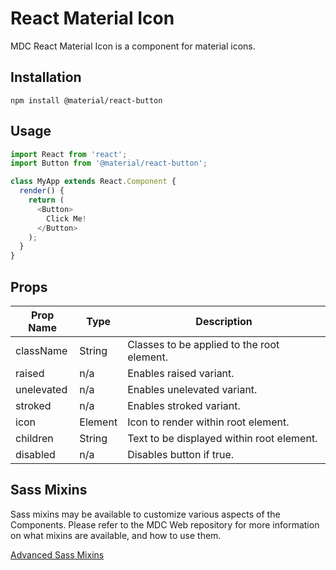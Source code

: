 # React Material Icon

MDC React Material Icon is a component for material icons.

## Installation

```
npm install @material/react-button
```

## Usage

```js
import React from 'react';
import Button from '@material/react-button';

class MyApp extends React.Component {
  render() {
    return (
      <Button>
        Click Me!
      </Button>
    );
  }
}
```

## Props

Prop Name | Type | Description
--- | --- | ---
className | String | Classes to be applied to the root element.
raised | n/a | Enables raised variant.
unelevated | n/a | Enables unelevated variant.
stroked | n/a | Enables stroked variant.
icon | Element | Icon to render within root element.
children | String | Text to be displayed within root element.
disabled | n/a | Disables button if true.

## Sass Mixins

Sass mixins may be available to customize various aspects of the Components. Please refer to the
MDC Web repository for more information on what mixins are available, and how to use them.

[Advanced Sass Mixins](https://github.com/material-components/material-components-web/blob/v0.35.0/packages/mdc-button/README.md)

